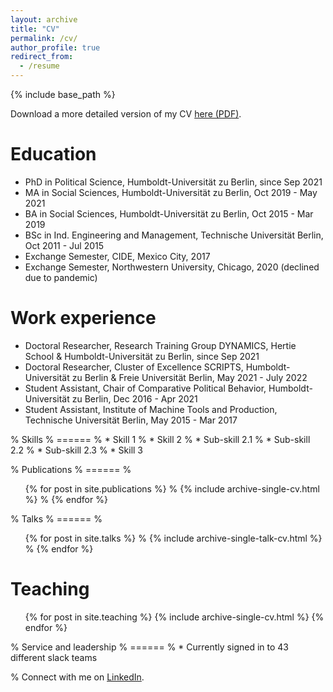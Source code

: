 ```yaml
---
layout: archive
title: "CV"
permalink: /cv/
author_profile: true
redirect_from:
  - /resume
---
```


{% include base_path %}

Download a more detailed version of my CV [here (PDF)](/files/cv_erfort.pdf).


Education
======

* PhD in Political Science, Humboldt-Universität zu Berlin, since Sep 2021
* MA in Social Sciences, Humboldt-Universität zu Berlin, Oct 2019 - May 2021
* BA in Social Sciences, Humboldt-Universität zu Berlin, Oct 2015 - Mar 2019
* BSc in  Ind. Engineering and Management, Technische Universität Berlin, Oct 2011 - Jul 2015
* Exchange Semester, CIDE, Mexico City, 2017
* Exchange Semester, Northwestern University, Chicago, 2020 (declined due to pandemic)


Work experience
======
* Doctoral Researcher, Research Training Group DYNAMICS, Hertie School & Humboldt-Universität zu Berlin, since Sep 2021
* Doctoral Researcher, Cluster of Excellence SCRIPTS, Humboldt-Universität zu Berlin & Freie Universität Berlin, May 2021 - July 2022
* Student Assistant, Chair of Comparative Political Behavior, Humboldt-Universität zu Berlin, Dec 2016 - Apr 2021
* Student Assistant, Institute of Machine Tools and Production, Technische Universität Berlin, May 2015 - Mar 2017
  
% Skills
% ======
% * Skill 1
% * Skill 2
%   * Sub-skill 2.1
%   * Sub-skill 2.2
%   * Sub-skill 2.3
% * Skill 3

% Publications
% ======
%   <ul>{% for post in site.publications %}
%     {% include archive-single-cv.html %}
%   {% endfor %}</ul>
  
% Talks
% ======
%   <ul>{% for post in site.talks %}
%     {% include archive-single-talk-cv.html %}
%   {% endfor %}</ul>
  
Teaching
======
  <ul>{% for post in site.teaching %}
    {% include archive-single-cv.html %}
  {% endfor %}</ul>
  
% Service and leadership
% ======
% * Currently signed in to 43 different slack teams







% Connect with me on [LinkedIn](https://www.linkedin.com/in/www.linkedin.com/in/cornelius-erfort).
